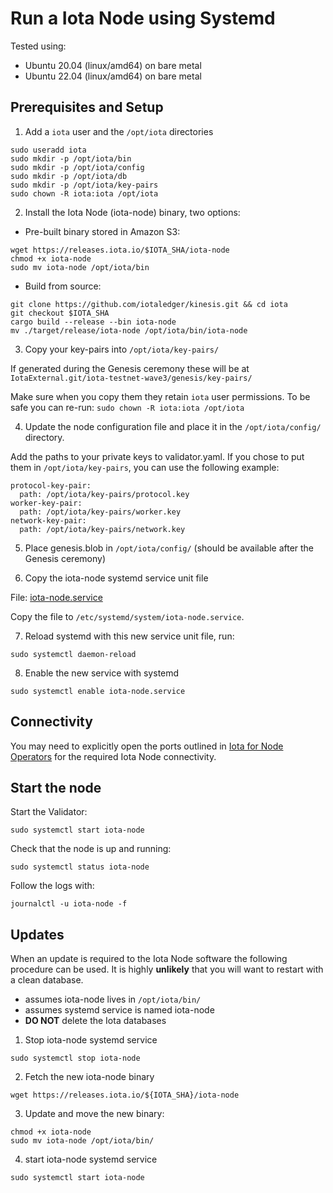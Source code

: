 # Run a Iota Node using Systemd

Tested using:
- Ubuntu 20.04 (linux/amd64) on bare metal
- Ubuntu 22.04 (linux/amd64) on bare metal

## Prerequisites and Setup

1. Add a `iota` user and the `/opt/iota` directories

```shell
sudo useradd iota
sudo mkdir -p /opt/iota/bin
sudo mkdir -p /opt/iota/config
sudo mkdir -p /opt/iota/db
sudo mkdir -p /opt/iota/key-pairs
sudo chown -R iota:iota /opt/iota
```

2. Install the Iota Node (iota-node) binary, two options:
    
- Pre-built binary stored in Amazon S3:
        
```shell
wget https://releases.iota.io/$IOTA_SHA/iota-node
chmod +x iota-node
sudo mv iota-node /opt/iota/bin
```

- Build from source:

```shell
git clone https://github.com/iotaledger/kinesis.git && cd iota
git checkout $IOTA_SHA
cargo build --release --bin iota-node
mv ./target/release/iota-node /opt/iota/bin/iota-node
```

3. Copy your key-pairs into `/opt/iota/key-pairs/` 

If generated during the Genesis ceremony these will be at `IotaExternal.git/iota-testnet-wave3/genesis/key-pairs/`

Make sure when you copy them they retain `iota` user permissions. To be safe you can re-run: `sudo chown -R iota:iota /opt/iota`

4. Update the node configuration file and place it in the `/opt/iota/config/` directory.

Add the paths to your private keys to validator.yaml. If you chose to put them in `/opt/iota/key-pairs`, you can use the following example: 

```
protocol-key-pair: 
  path: /opt/iota/key-pairs/protocol.key
worker-key-pair: 
  path: /opt/iota/key-pairs/worker.key
network-key-pair: 
  path: /opt/iota/key-pairs/network.key
```

5. Place genesis.blob in `/opt/iota/config/` (should be available after the Genesis ceremony)

6. Copy the iota-node systemd service unit file 

File: [iota-node.service](./iota-node.service)

Copy the file to `/etc/systemd/system/iota-node.service`.

7. Reload systemd with this new service unit file, run:

```shell
sudo systemctl daemon-reload
```

8. Enable the new service with systemd

```shell
sudo systemctl enable iota-node.service
```

## Connectivity

You may need to explicitly open the ports outlined in [Iota for Node Operators](../iota_for_node_operators.md#connectivity) for the required Iota Node connectivity.

## Start the node

Start the Validator:

```shell
sudo systemctl start iota-node
```

Check that the node is up and running:

```shell
sudo systemctl status iota-node
```

Follow the logs with:

```shell
journalctl -u iota-node -f
```

## Updates

When an update is required to the Iota Node software the following procedure can be used. It is highly **unlikely** that you will want to restart with a clean database.

- assumes iota-node lives in `/opt/iota/bin/`
- assumes systemd service is named iota-node
- **DO NOT** delete the Iota databases

1. Stop iota-node systemd service

```
sudo systemctl stop iota-node
```

2. Fetch the new iota-node binary

```shell
wget https://releases.iota.io/${IOTA_SHA}/iota-node
```

3. Update and move the new binary:

```
chmod +x iota-node
sudo mv iota-node /opt/iota/bin/
```

4. start iota-node systemd service

```
sudo systemctl start iota-node
```
